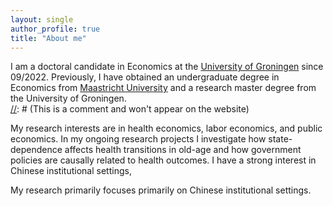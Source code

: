 ```yaml
---
layout: single
author_profile: true
title: "About me"
---
```



I am a doctoral candidate in Economics at the [University of Groningen] since 09/2022. Previously, I have obtained an undergraduate degree in Economics from [Maastricht University] and a research master degree from the University of Groningen.  
[//]: # (This is a comment and won't appear on the website) 

My research interests are in health economics, labor economics, and public economics. In my ongoing research projects I investigate how state-dependence affects health transitions in old-age and how government policies are causally related to health outcomes. I have a strong interest in Chinese institutional settings, 

My research primarily focuses primarily on Chinese institutional settings. 

[//]: # (Links)
   [University of Groningen]: <https://www.rug.nl/feb/?lang=en>
   [Maastricht University]:   <https://www.maastrichtuniversity.nl/about-um/faculties/school-business-and-economics>